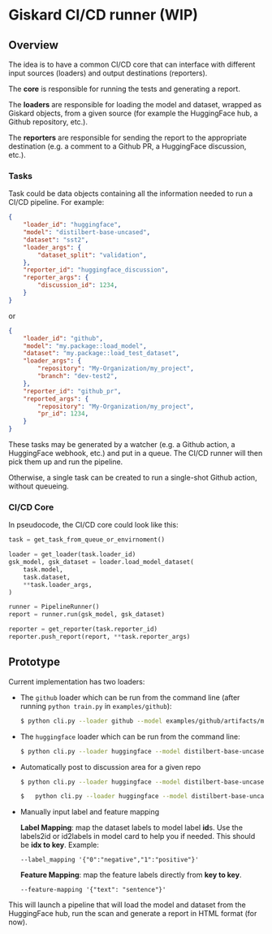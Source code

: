 # Giskard CI/CD runner (WIP)

## Overview

The idea is to have a common CI/CD core that can interface with different input sources (loaders) and output destinations (reporters).

The **core** is responsible for running the tests and generating a report.

The **loaders** are responsible for loading the model and dataset, wrapped as Giskard objects, from a given source (for example the HuggingFace hub, a Github repository, etc.).

The **reporters** are responsible for sending the report to the appropriate destination (e.g. a comment to a Github PR, a HuggingFace discussion, etc.).


### Tasks

Task could be data objects containing all the information needed to run a CI/CD pipeline. For example:

```json
{
    "loader_id": "huggingface",
    "model": "distilbert-base-uncased",
    "dataset": "sst2",
    "loader_args": {
        "dataset_split": "validation",
    },
    "reporter_id": "huggingface_discussion",
    "reporter_args": {
        "discussion_id": 1234,
    }
}
```

or


```json
{
    "loader_id": "github",
    "model": "my.package::load_model",
    "dataset": "my.package::load_test_dataset",
    "loader_args": {
        "repository": "My-Organization/my_project",
        "branch": "dev-test2",
    },
    "reporter_id": "github_pr",
    "reported_args": {
        "repository": "My-Organization/my_project",
        "pr_id": 1234,
    }
}
```

These tasks may be generated by a watcher (e.g. a Github action, a HuggingFace webhook, etc.) and put in a queue. The CI/CD runner will then pick them up and run the pipeline.

Otherwise, a single task can be created to run a single-shot Github action, without queueing.


### CI/CD Core

In pseudocode, the CI/CD core could look like this:

```python
task = get_task_from_queue_or_envirnoment()

loader = get_loader(task.loader_id)
gsk_model, gsk_dataset = loader.load_model_dataset(
    task.model,
    task.dataset,
    **task.loader_args,
)

runner = PipelineRunner()
report = runner.run(gsk_model, gsk_dataset)

reporter = get_reporter(task.reporter_id)
reporter.push_report(report, **task.reporter_args)
```

## Prototype

Current implementation has two loaders:
- The `github` loader which can be run from the command line (after running `python train.py` in `examples/github`):

   ```bash
   $ python cli.py --loader github --model examples/github/artifacts/model --dataset examples/github/artifacts/dataset
   ```
  
- The `huggingface` loader which can be run from the command line:

   ```bash
   $ python cli.py --loader huggingface --model distilbert-base-uncased-finetuned-sst-2-english --dataset_split validation --output demo_report.html
   ```

- Automatically post to discussion area for a given repo
   ```bash
   $ python cli.py --loader huggingface --model distilbert-base-uncased-finetuned-sst-2-english --dataset_split validation --output_format markdown --output_portal huggingface --discussion_repo [REPO_ID] --hf_token [HF_TOKEN]
   ```

  ```bash
  $   python cli.py --loader huggingface --model distilbert-base-uncased-finetuned-sst-2-english --dataset_split validation --scan_config [Path to scan_config.yaml] --hf_token [Huggingface Token]
  ```

- Manually input label and feature mapping

  **Label Mapping**: map the dataset labels to model label **id**s. Use the labels2id or id2labels in model card to help you if needed. This should be **idx to key**. Example:
  ```
  --label_mapping '{"0":"negative","1":"positive"}'
  ```

  **Feature Mapping**: map the feature labels directly from **key to key**.
  ```
  --feature-mapping '{"text": "sentence"}'
  ```

This will launch a pipeline that will load the model and dataset from the HuggingFace hub, run the scan and generate a report in HTML format (for now).
